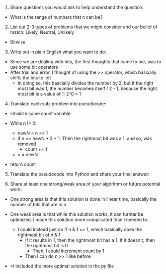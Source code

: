 1. Share questions you would ask to help understand the question:
- What is the range of numbers that n can be?

2. List out 2-3 types of problems that we might consider and our belief of match: Likely, Neutral, Unlikely
- Bitwise

3. Write out in plain English what you want to do: 
- Since we are dealing with bits, the first thoughts that came to me, was to use some bit operators
- After trial and error, I thought of using the >> operator, which bascially shifts the bits to left
    - In doing so, this bascially divides the number by 2, but if the right most bit was 1, the number becomes itself / 2 - 1, because the right most bit is a value of 1: 2^0 = 1

4. Translate each sub-problem into pseudocode:
- Intiailize some count variable

- While n != 0:
    - newN = n >> 1
    - if n == newN * 2 + 1. Then the rightmost bit was a 1, and so, was removed
        - count += 1
    - n = newN
- return count

5. Translate the pseudocode into Python and share your final answer:
  <!-- class Solution:
    def hammingWeight(self, n: int) -> int:
        count = 0

        while n != 0:
            newN = n >> 1
            if n == (newN * 2) + 1:
                count += 1
            n = newN
        return count -->

6. Share at least one strong/weak area of your algorithm or future potential work:
- One strong area is that this solution is done in linear time, basically the number of bits that are in n
- One weak area is that while this solution works, it can furhter be optimized. I made this solution more complicated than I needed to. 
    - I could instead just do if n & 1 == 1, which basically does the rightmost bit of n & 1
        - If it results in 1, then the rightmost bit has a 1. If it doesn't, then the rightmost bit is 0
            - Then, I could increment count by 1
        - Then I can do n >> 1 like before

- *I included the more optimal solution in the py file